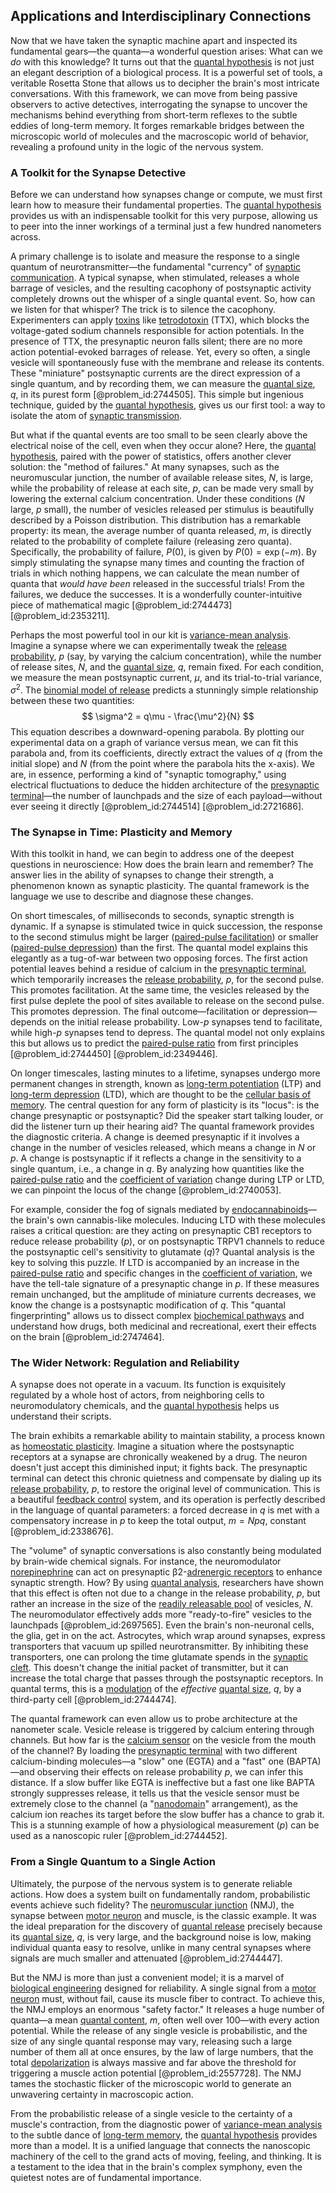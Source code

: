 ## Applications and Interdisciplinary Connections

Now that we have taken the synaptic machine apart and inspected its fundamental gears—the quanta—a wonderful question arises: What can we *do* with this knowledge? It turns out that the [quantal hypothesis](@article_id:169225) is not just an elegant description of a biological process. It is a powerful set of tools, a veritable Rosetta Stone that allows us to decipher the brain's most intricate conversations. With this framework, we can move from being passive observers to active detectives, interrogating the synapse to uncover the mechanisms behind everything from short-term reflexes to the subtle eddies of long-term memory. It forges remarkable bridges between the microscopic world of molecules and the macroscopic world of behavior, revealing a profound unity in the logic of the nervous system.

### A Toolkit for the Synapse Detective

Before we can understand how synapses change or compute, we must first learn how to measure their fundamental properties. The [quantal hypothesis](@article_id:169225) provides us with an indispensable toolkit for this very purpose, allowing us to peer into the inner workings of a terminal just a few hundred nanometers across.

A primary challenge is to isolate and measure the response to a single quantum of neurotransmitter—the fundamental "currency" of [synaptic communication](@article_id:173722). A typical synapse, when stimulated, releases a whole barrage of vesicles, and the resulting cacophony of postsynaptic activity completely drowns out the whisper of a single quantal event. So, how can we listen for that whisper? The trick is to silence the cacophony. Experimenters can apply [toxins](@article_id:162544) like [tetrodotoxin](@article_id:168769) (TTX), which blocks the voltage-gated sodium channels responsible for action potentials. In the presence of TTX, the presynaptic neuron falls silent; there are no more action potential-evoked barrages of release. Yet, every so often, a single vesicle will spontaneously fuse with the membrane and release its contents. These "miniature" postsynaptic currents are the direct expression of a single quantum, and by recording them, we can measure the [quantal size](@article_id:163410), $q$, in its purest form [@problem_id:2744505]. This simple but ingenious technique, guided by the [quantal hypothesis](@article_id:169225), gives us our first tool: a way to isolate the atom of [synaptic transmission](@article_id:142307).

But what if the quantal events are too small to be seen clearly above the electrical noise of the cell, even when they occur alone? Here, the [quantal hypothesis](@article_id:169225), paired with the power of statistics, offers another clever solution: the "method of failures." At many synapses, such as the neuromuscular junction, the number of available release sites, $N$, is large, while the probability of release at each site, $p$, can be made very small by lowering the external calcium concentration. Under these conditions ($N$ large, $p$ small), the number of vesicles released per stimulus is beautifully described by a Poisson distribution. This distribution has a remarkable property: its mean, the average number of quanta released, $m$, is directly related to the probability of complete failure (releasing zero quanta). Specifically, the probability of failure, $P(0)$, is given by $P(0) = \exp(-m)$. By simply stimulating the synapse many times and counting the fraction of trials in which nothing happens, we can calculate the mean number of quanta that *would have been* released in the successful trials! From the failures, we deduce the successes. It is a wonderfully counter-intuitive piece of mathematical magic [@problem_id:2744473] [@problem_id:2353211].

Perhaps the most powerful tool in our kit is [variance-mean analysis](@article_id:181997). Imagine a synapse where we can experimentally tweak the [release probability](@article_id:170001), $p$ (say, by varying the calcium concentration), while the number of release sites, $N$, and the [quantal size](@article_id:163410), $q$, remain fixed. For each condition, we measure the mean postsynaptic current, $\mu$, and its trial-to-trial variance, $\sigma^2$. The [binomial model of release](@article_id:186076) predicts a stunningly simple relationship between these two quantities:
$$ \sigma^2 = q\mu - \frac{\mu^2}{N} $$
This equation describes a downward-opening parabola. By plotting our experimental data on a graph of variance versus mean, we can fit this parabola and, from its coefficients, directly extract the values of $q$ (from the initial slope) and $N$ (from the point where the parabola hits the x-axis). We are, in essence, performing a kind of "synaptic tomography," using electrical fluctuations to deduce the hidden architecture of the [presynaptic terminal](@article_id:169059)—the number of launchpads and the size of each payload—without ever seeing it directly [@problem_id:2744514] [@problem_id:2721686].

### The Synapse in Time: Plasticity and Memory

With this toolkit in hand, we can begin to address one of the deepest questions in neuroscience: How does the brain learn and remember? The answer lies in the ability of synapses to change their strength, a phenomenon known as synaptic plasticity. The quantal framework is the language we use to describe and diagnose these changes.

On short timescales, of milliseconds to seconds, synaptic strength is dynamic. If a synapse is stimulated twice in quick succession, the response to the second stimulus might be larger ([paired-pulse facilitation](@article_id:168191)) or smaller ([paired-pulse depression](@article_id:165065)) than the first. The quantal model explains this elegantly as a tug-of-war between two opposing forces. The first action potential leaves behind a residue of calcium in the [presynaptic terminal](@article_id:169059), which temporarily increases the [release probability](@article_id:170001), $p$, for the second pulse. This promotes facilitation. At the same time, the vesicles released by the first pulse deplete the pool of sites available to release on the second pulse. This promotes depression. The final outcome—facilitation or depression—depends on the initial release probability. Low-$p$ synapses tend to facilitate, while high-$p$ synapses tend to depress. The quantal model not only explains this but allows us to predict the [paired-pulse ratio](@article_id:173706) from first principles [@problem_id:2744450] [@problem_id:2349446].

On longer timescales, lasting minutes to a lifetime, synapses undergo more permanent changes in strength, known as [long-term potentiation](@article_id:138510) (LTP) and [long-term depression](@article_id:154389) (LTD), which are thought to be the [cellular basis of memory](@article_id:175924). The central question for any form of plasticity is its "locus": is the change presynaptic or postsynaptic? Did the speaker start talking louder, or did the listener turn up their hearing aid? The quantal framework provides the diagnostic criteria. A change is deemed presynaptic if it involves a change in the number of vesicles released, which means a change in $N$ or $p$. A change is postsynaptic if it reflects a change in the sensitivity to a single quantum, i.e., a change in $q$. By analyzing how quantities like the [paired-pulse ratio](@article_id:173706) and the [coefficient of variation](@article_id:271929) change during LTP or LTD, we can pinpoint the locus of the change [@problem_id:2740053].

For example, consider the fog of signals mediated by [endocannabinoids](@article_id:168776)—the brain's own cannabis-like molecules. Inducing LTD with these molecules raises a critical question: are they acting on presynaptic CB1 receptors to reduce release probability ($p$), or on postsynaptic TRPV1 channels to reduce the postsynaptic cell's sensitivity to glutamate ($q$)? Quantal analysis is the key to solving this puzzle. If LTD is accompanied by an increase in the [paired-pulse ratio](@article_id:173706) and specific changes in the [coefficient of variation](@article_id:271929), we have the tell-tale signature of a presynaptic change in $p$. If these measures remain unchanged, but the amplitude of miniature currents decreases, we know the change is a postsynaptic modification of $q$. This "quantal fingerprinting" allows us to dissect complex [biochemical pathways](@article_id:172791) and understand how drugs, both medicinal and recreational, exert their effects on the brain [@problem_id:2747464].

### The Wider Network: Regulation and Reliability

A synapse does not operate in a vacuum. Its function is exquisitely regulated by a whole host of actors, from neighboring cells to neuromodulatory chemicals, and the [quantal hypothesis](@article_id:169225) helps us understand their scripts.

The brain exhibits a remarkable ability to maintain stability, a process known as [homeostatic plasticity](@article_id:150699). Imagine a situation where the postsynaptic receptors at a synapse are chronically weakened by a drug. The neuron doesn't just accept this diminished input; it fights back. The presynaptic terminal can detect this chronic quietness and compensate by dialing up its [release probability](@article_id:170001), $p$, to restore the original level of communication. This is a beautiful [feedback control](@article_id:271558) system, and its operation is perfectly described in the language of quantal parameters: a forced decrease in $q$ is met with a compensatory increase in $p$ to keep the total output, $m=Npq$, constant [@problem_id:2338676].

The "volume" of synaptic conversations is also constantly being modulated by brain-wide chemical signals. For instance, the neuromodulator [norepinephrine](@article_id:154548) can act on presynaptic β2-[adrenergic receptors](@article_id:168939) to enhance synaptic strength. How? By using [quantal analysis](@article_id:265356), researchers have shown that this effect is often not due to a change in the release probability, $p$, but rather an increase in the size of the [readily releasable pool](@article_id:171495) of vesicles, $N$. The neuromodulator effectively adds more "ready-to-fire" vesicles to the launchpads [@problem_id:2697565]. Even the brain's non-neuronal cells, the glia, get in on the act. Astrocytes, which wrap around synapses, express transporters that vacuum up spilled neurotransmitter. By inhibiting these transporters, one can prolong the time glutamate spends in the [synaptic cleft](@article_id:176612). This doesn't change the initial packet of transmitter, but it can increase the total charge that passes through the postsynaptic receptors. In quantal terms, this is a [modulation](@article_id:260146) of the *effective* [quantal size](@article_id:163410), $q$, by a third-party cell [@problem_id:2744474].

The quantal framework can even allow us to probe architecture at the nanometer scale. Vesicle release is triggered by calcium entering through channels. But how far is the [calcium sensor](@article_id:162891) on the vesicle from the mouth of the channel? By loading the [presynaptic terminal](@article_id:169059) with two different calcium-binding molecules—a "slow" one (EGTA) and a "fast" one (BAPTA)—and observing their effects on release probability $p$, we can infer this distance. If a slow buffer like EGTA is ineffective but a fast one like BAPTA strongly suppresses release, it tells us that the vesicle sensor must be extremely close to the channel (a "[nanodomain](@article_id:190675)" arrangement), as the calcium ion reaches its target before the slow buffer has a chance to grab it. This is a stunning example of how a physiological measurement ($p$) can be used as a nanoscopic ruler [@problem_id:2744452].

### From a Single Quantum to a Single Action

Ultimately, the purpose of the nervous system is to generate reliable actions. How does a system built on fundamentally random, probabilistic events achieve such fidelity? The [neuromuscular junction](@article_id:156119) (NMJ), the synapse between [motor neuron](@article_id:178469) and muscle, is the classic example. It was the ideal preparation for the discovery of [quantal release](@article_id:269964) precisely because its [quantal size](@article_id:163410), $q$, is very large, and the background noise is low, making individual quanta easy to resolve, unlike in many central synapses where signals are much smaller and attenuated [@problem_id:2744447].

But the NMJ is more than just a convenient model; it is a marvel of [biological engineering](@article_id:270396) designed for reliability. A single signal from a [motor neuron](@article_id:178469) must, without fail, cause its muscle fiber to contract. To achieve this, the NMJ employs an enormous "safety factor." It releases a huge number of quanta—a mean [quantal content](@article_id:172401), $m$, often well over 100—with every action potential. While the release of any single vesicle is probabilistic, and the size of any single quantal response may vary, releasing such a large number of them all at once ensures, by the law of large numbers, that the total [depolarization](@article_id:155989) is always massive and far above the threshold for triggering a muscle action potential [@problem_id:2557728]. The NMJ tames the stochastic flicker of the microscopic world to generate an unwavering certainty in macroscopic action.

From the probabilistic release of a single vesicle to the certainty of a muscle's contraction, from the diagnostic power of [variance-mean analysis](@article_id:181997) to the subtle dance of [long-term memory](@article_id:169355), the [quantal hypothesis](@article_id:169225) provides more than a model. It is a unified language that connects the nanoscopic machinery of the cell to the grand acts of moving, feeling, and thinking. It is a testament to the idea that in the brain's complex symphony, even the quietest notes are of fundamental importance.